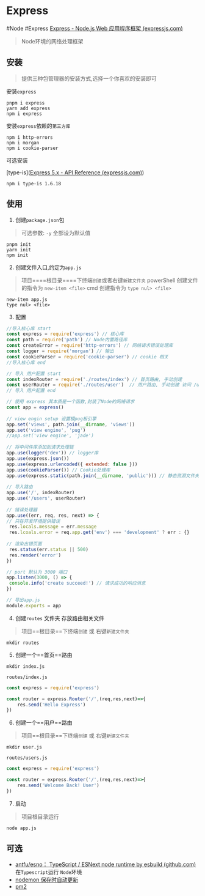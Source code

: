 # Express

#Node #Express
[Express - Node.js Web 应用程序框架 (expressjs.com)](https://expressjs.com/)

> Node环境的网络处理框架

## 安装

> 提供三种包管理器的安装方式,选择一个你喜欢的安装即可

安装`express`

```shell
pnpm i express
yarn add express
npm i express
```

安装`express`依赖的`第三方库`

```shell
npm i http-errors
npm i morgan
npm i cookie-parser
```

可选安装

[type-is]([Express 5.x - API Reference (expressjs.com)](https://expressjs.com/en/5x/api.html#express.urlencoded))

```shell
npm i type-is 1.6.18
```

## 使用

1. 创建`package.json`包

> 可选参数: `-y`  全部设为默认值

```shell
pnpm init
yarn init
npm init
```

2. 创建文件入口,约定为`app.js`

> 项目====根目录====下终端`创建`或者右键`新建文件夹`
> powerShell 创建文件的指令为 `new-item <file>`
> cmd 创建指令为 `type nul> <file>`

```shell
new-item app.js
type nul> <file>
```

3. 配置

```js
//导入核心库 start
const express = require('express') // 核心库
const path = require('path') // Node内置路径库
const createError = require('http-errors') // 网络请求错误处理库
const logger = require('morgan') // 输出
const cookieParser = require('cookie-parser') // cookie 相关
//导入核心库 end

// 导入 用户配置 start
const indexRouter = require('./routes/index') // 首页路由, 手动创建
const userRouter = require('./routes/user')  // 用户路由, 手动创建 访问 /users 时匹配
// 导入 用户配置 end

// 使用 express 其本质是一个函数,封装了Node的网络请求
const app = express()  
  
// view engin setup 设置模pug板引擎  
app.set('views', path.join(__dirname, 'views'))  
app.set('view engine', 'pug')  
//app.set('view engine', 'jade')  
  
// 将中间件库添加到请求处理链  
app.use(logger('dev')) // logger库  
app.use(express.json())  
app.use(express.urlencoded({ extended: false }))  
app.use(cookieParser()) // Cookie处理库
app.use(express.static(path.join(__dirname, 'public'))) // 静态资源文件夹
  
// 导入路由  
app.use('/', indexRouter)  
app.use('/users', userRouter)  
  
// 错误处理器  
app.use((err, req, res, next) => {  
// 只在开发环境提供错误  
 res.locals.message = err.message  
 res.lcoals.error = req.app.get('env') === 'development' ? err : {}  
  
// 渲染出错页面  
 res.status(err.status || 500)  
 res.render('error')  
})  

// port 默认为 3000 端口
app.listen(3000, () => {  
 console.info('create succeed!') // 请求成功的响应消息
})  

// 导出app.js
module.exports = app
```

4. 创建`routes` 文件夹 存放路由相关文件

> 项目==根目录==下终端`创建` 或 右键`新建文件夹`

```
mkdir routes
```

5. 创建一个==首页==路由

```shell
mkdir index.js
```

`routes/index.js`

```js
const express = require('express')

const router = express.Router('/',(req,res,next)=>{
	res.send('Hello Express')
})
```

6. 创建一个==用户==路由

> 项目==根目录==下终端`创建` 或 右键`新建文件夹`

```shell
mkdir user.js
```

`routes/users.js`

```js
const express = require('express')

const router = express.Router('/',(req,res,next)=>{
	res.send('Welcome Back! User')
})
```

7. 启动

> 项目根目录运行

```shell
node app.js
```

## 可选

+ [antfu/esno： TypeScript / ESNext node runtime by esbuild (github.com)](https://github.com/antfu/esno) 在`Typescript`运行
  `Node`环境
+ [nodemon 保存时自动更新](https://www.npmjs.com/package/nodemon)
+ [pm2](https://www.npmjs.com/package/pm2)
